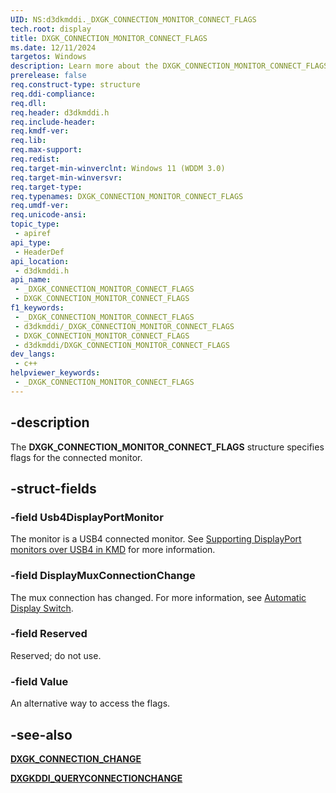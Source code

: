 ```yaml
---
UID: NS:d3dkmddi._DXGK_CONNECTION_MONITOR_CONNECT_FLAGS
tech.root: display
title: DXGK_CONNECTION_MONITOR_CONNECT_FLAGS
ms.date: 12/11/2024
targetos: Windows
description: Learn more about the DXGK_CONNECTION_MONITOR_CONNECT_FLAGS structure.
prerelease: false
req.construct-type: structure
req.ddi-compliance: 
req.dll: 
req.header: d3dkmddi.h
req.include-header: 
req.kmdf-ver: 
req.lib: 
req.max-support: 
req.redist: 
req.target-min-winverclnt: Windows 11 (WDDM 3.0)
req.target-min-winversvr: 
req.target-type: 
req.typenames: DXGK_CONNECTION_MONITOR_CONNECT_FLAGS
req.umdf-ver: 
req.unicode-ansi: 
topic_type:
 - apiref
api_type:
 - HeaderDef
api_location:
 - d3dkmddi.h
api_name:
 - _DXGK_CONNECTION_MONITOR_CONNECT_FLAGS
 - DXGK_CONNECTION_MONITOR_CONNECT_FLAGS
f1_keywords:
 - _DXGK_CONNECTION_MONITOR_CONNECT_FLAGS
 - d3dkmddi/_DXGK_CONNECTION_MONITOR_CONNECT_FLAGS
 - DXGK_CONNECTION_MONITOR_CONNECT_FLAGS
 - d3dkmddi/DXGK_CONNECTION_MONITOR_CONNECT_FLAGS
dev_langs:
 - c++
helpviewer_keywords:
 - _DXGK_CONNECTION_MONITOR_CONNECT_FLAGS
---
```


## -description

The **DXGK_CONNECTION_MONITOR_CONNECT_FLAGS** structure specifies flags for the connected monitor.

## -struct-fields

### -field Usb4DisplayPortMonitor

The monitor is a USB4 connected monitor. See [Supporting DisplayPort monitors over USB4 in KMD](/windows-hardware/drivers/display/supporting-usb4) for more information.

### -field DisplayMuxConnectionChange

The mux connection has changed. For more information, see [Automatic Display Switch](/windows-hardware/drivers/display/automatic-display-switch).

### -field Reserved

Reserved; do not use.

### -field Value

An alternative way to access the flags.

## -see-also

[**DXGK_CONNECTION_CHANGE**]( ns-d3dkmddi-_dxgk_connection_change.md)

[**DXGKDDI_QUERYCONNECTIONCHANGE**](nc-d3dkmddi-dxgkddi_queryconnectionchange.md)
